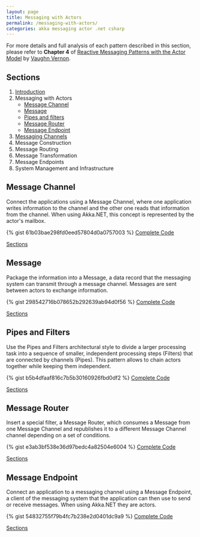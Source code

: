 ```yaml
---
layout: page
title: Messaging with Actors
permalink: /messaging-with-actors/
categories: akka messaging actor .net csharp
---
```

<p class="rss-subscribe">
For more details and full analysis of each pattern described in this section, please refer to <b>Chapter 4</b> of 
<a href="http://www.informit.com/store/reactive-messaging-patterns-with-the-actor-model-applications-9780133846836">Reactive Messaging Patterns with the Actor Model</a> 
by <a href="https://twitter.com/vaughnvernon">Vaughn Vernon</a>.
</p>
<h2 class="page-heading"><a name="Sections">Sections</a></h2>
  <ol>
    <li><a href="/introduction/">Introduction</a></li>
    <li>Messaging with Actors
    <ul>
        <li>
        <a href="#MessageChannel">Message Channel</a>
        </li>
        <li>    
        <a href="#Message">Message</a>
        </li>
        <li>
        <a href="#PipesFilters">Pipes and filters</a>
        </li>
        <li>
        <a href="#MessageRouter">Message Router</a>
        </li>
        <li>
        <a href="#MessageEndpoint">Message Endpoint</a>
        </li>
    </ul></li>
    <li><a href="/messaging-channels/">Messaging Channels</a></li>
    <li>Message Construction</li>
    <li>Message Routing</li>
    <li>Message Transformation</li>
    <li>Message Endpoints</li>
    <li>System Management and Infrastructure</li>
  </ol>
<h2 class="page-heading"><a name="MessageChannel">Message Channel</a></h2>
<p class="rss-subscribe">
Connect the applications using a Message Channel, where one application writes information to the channel and the other one reads that information from the channel. 
When using Akka.NET, this concept is represented by the actor's mailbox.
</p>

{% gist 61b03bae298fd0eed57804d0a0757003 %}
<a href="{{ site.github_repository }}MessagingWithActors/Message%20Channel/Program.cs" 
    target="_blank">Complete Code</a>
<p><a href="#Sections">Sections</a></p>

<h2 class="page-heading"><a name="Message">Message</a></h2>
<p class="rss-subscribe">
Package the information into a Message, a data record that the messaging system can transmit through a message channel.
Messages are sent between actors to exchange information.
</p>

{% gist 298542716b078652b292639ab94d0f56 %}
<a href="{{ site.github_repository }}MessagingWithActors/Message/Program.cs" 
    target="_blank">Complete Code</a>
<p><a href="#Sections">Sections</a></p>

<h2 class="page-heading"><a name="PipesFilters">Pipes and Filters</a></h2>
<p class="rss-subscribe">
Use the Pipes and Filters architectural style to divide a larger processing task into a sequence of smaller, independent processing steps (Filters) that are connected by channels (Pipes).
This pattern allows to chain actors together while keeping them independent.
</p>

{% gist b5b4dfaaf816c7b5b30160926fbd0df2 %}
<a href="{{ site.github_repository }}MessagingWithActors/Pipes%20and%20Filters/Program.cs" 
    target="_blank">Complete Code</a>
<p><a href="#Sections">Sections</a></p>

<h2 class="page-heading"><a name="MessageRouter">Message Router</a></h2>
<p class="rss-subscribe">
Insert a special filter, a Message Router, which consumes a Message from one Message Channel and republishes it to a different Message Channel channel depending on a set of conditions.
</p>

{% gist e3ab3bf538e36d97bedc4a82504e6004 %}
<a href="{{ site.github_repository }}MessagingWithActors/Message%20Router/Program.cs" 
    target="_blank">Complete Code</a>
<p><a href="#Sections">Sections</a></p>

<h2 class="page-heading"><a name="MessageEndpoint">Message Endpoint</a></h2>
<p class="rss-subscribe">
Connect an application to a messaging channel using a Message Endpoint, a client of the messaging system that the application can then use to send or receive messages.
When using Akka.NET they are actors.
</p>

{% gist 54832755f79b4fc7b238e2d0401dc9a9 %}
<a href="{{ site.github_repository }}MessagingWithActors/Message%20Endpoint/Program.cs" 
    target="_blank">Complete Code</a>
<p><a href="#Sections">Sections</a></p>